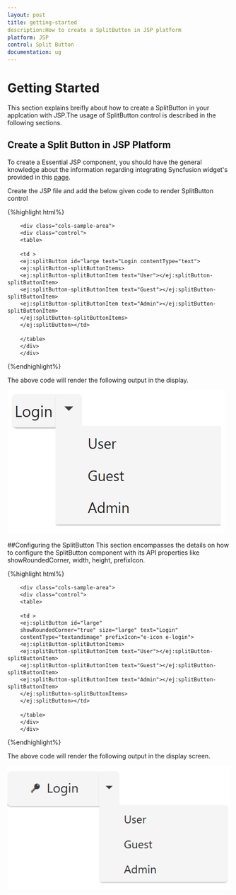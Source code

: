 ```yaml
---
layout: post
title: getting-started
description:How to create a SplitButton in JSP platform
platform: JSP
control: Split Button
documentation: ug
---
```


# Getting Started

This section explains breifly about how to create a SplitButton in your applcation with JSP.The usage of SplitButton control is described in the following sections.

## Create a Split Button in JSP Platform

To create a Essential JSP component, you should have the general knowledge about the information regarding integrating Syncfusion widget's provided in this [page](https://help.syncfusion.com/jsp/overview).

Create the JSP file and add the below given code to render SplitButton control

{%highlight html%}

        <div class="cols-sample-area">
        <div class="control">
        <table>

        <td >
        <ej:splitButton id="large text="Login contentType="text">
        <ej:splitButton-splitButtonItems>
        <ej:splitButton-splitButtonItem text="User"></ej:splitButton-splitButtonItem>
        <ej:splitButton-splitButtonItem text="Guest"></ej:splitButton-splitButtonItem>
        <ej:splitButton-splitButtonItem text="Admin"></ej:splitButton-splitButtonItem>
        </ej:splitButton-splitButtonItems>
        </ej:splitButton></td>
                
        </table>
        </div>
        </div>

{%endhighlight%}

The above code will render the following output in the display.

![](getting-started_images/SplitButton1.png)

##Configuring the SplitButton
 This section encompasses the details on how to configure the SplitButton component with its API properties like showRoundedCorner, width, height, prefixIcon.

 {%highlight html%}
 
        <div class="cols-sample-area">
        <div class="control">
        <table>

        <td >
        <ej:splitButton id="large"
        showRoundedCorner="true" size="large" text="Login"
        contentType="textandimage" prefixIcon="e-icon e-login">
        <ej:splitButton-splitButtonItems>
        <ej:splitButton-splitButtonItem text="User"></ej:splitButton-splitButtonItem>
        <ej:splitButton-splitButtonItem text="Guest"></ej:splitButton-splitButtonItem>
        <ej:splitButton-splitButtonItem text="Admin"></ej:splitButton-splitButtonItem>
        </ej:splitButton-splitButtonItems>
        </ej:splitButton></td>
                
        </table>
        </div>
        </div>

 {%endhighlight%}
 
 The above code will render the following output in the display screen.
 
![](getting-started_images/SplitButton2.png) 
